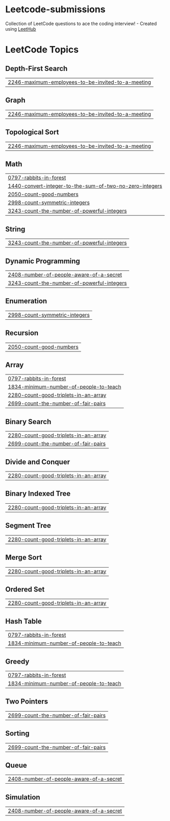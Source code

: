 # Leetcode-submissions
Collection of LeetCode questions to ace the coding interview! - Created using [LeetHub](https://github.com/QasimWani/LeetHub)

<!---LeetCode Topics Start-->
# LeetCode Topics
## Depth-First Search
|  |
| ------- |
| [2246-maximum-employees-to-be-invited-to-a-meeting](https://github.com/gino23odar/Leetcode-submissions/tree/master/2246-maximum-employees-to-be-invited-to-a-meeting) |
## Graph
|  |
| ------- |
| [2246-maximum-employees-to-be-invited-to-a-meeting](https://github.com/gino23odar/Leetcode-submissions/tree/master/2246-maximum-employees-to-be-invited-to-a-meeting) |
## Topological Sort
|  |
| ------- |
| [2246-maximum-employees-to-be-invited-to-a-meeting](https://github.com/gino23odar/Leetcode-submissions/tree/master/2246-maximum-employees-to-be-invited-to-a-meeting) |
## Math
|  |
| ------- |
| [0797-rabbits-in-forest](https://github.com/gino23odar/Leetcode-submissions/tree/master/0797-rabbits-in-forest) |
| [1440-convert-integer-to-the-sum-of-two-no-zero-integers](https://github.com/gino23odar/Leetcode-submissions/tree/master/1440-convert-integer-to-the-sum-of-two-no-zero-integers) |
| [2050-count-good-numbers](https://github.com/gino23odar/Leetcode-submissions/tree/master/2050-count-good-numbers) |
| [2998-count-symmetric-integers](https://github.com/gino23odar/Leetcode-submissions/tree/master/2998-count-symmetric-integers) |
| [3243-count-the-number-of-powerful-integers](https://github.com/gino23odar/Leetcode-submissions/tree/master/3243-count-the-number-of-powerful-integers) |
## String
|  |
| ------- |
| [3243-count-the-number-of-powerful-integers](https://github.com/gino23odar/Leetcode-submissions/tree/master/3243-count-the-number-of-powerful-integers) |
## Dynamic Programming
|  |
| ------- |
| [2408-number-of-people-aware-of-a-secret](https://github.com/gino23odar/Leetcode-submissions/tree/master/2408-number-of-people-aware-of-a-secret) |
| [3243-count-the-number-of-powerful-integers](https://github.com/gino23odar/Leetcode-submissions/tree/master/3243-count-the-number-of-powerful-integers) |
## Enumeration
|  |
| ------- |
| [2998-count-symmetric-integers](https://github.com/gino23odar/Leetcode-submissions/tree/master/2998-count-symmetric-integers) |
## Recursion
|  |
| ------- |
| [2050-count-good-numbers](https://github.com/gino23odar/Leetcode-submissions/tree/master/2050-count-good-numbers) |
## Array
|  |
| ------- |
| [0797-rabbits-in-forest](https://github.com/gino23odar/Leetcode-submissions/tree/master/0797-rabbits-in-forest) |
| [1834-minimum-number-of-people-to-teach](https://github.com/gino23odar/Leetcode-submissions/tree/master/1834-minimum-number-of-people-to-teach) |
| [2280-count-good-triplets-in-an-array](https://github.com/gino23odar/Leetcode-submissions/tree/master/2280-count-good-triplets-in-an-array) |
| [2699-count-the-number-of-fair-pairs](https://github.com/gino23odar/Leetcode-submissions/tree/master/2699-count-the-number-of-fair-pairs) |
## Binary Search
|  |
| ------- |
| [2280-count-good-triplets-in-an-array](https://github.com/gino23odar/Leetcode-submissions/tree/master/2280-count-good-triplets-in-an-array) |
| [2699-count-the-number-of-fair-pairs](https://github.com/gino23odar/Leetcode-submissions/tree/master/2699-count-the-number-of-fair-pairs) |
## Divide and Conquer
|  |
| ------- |
| [2280-count-good-triplets-in-an-array](https://github.com/gino23odar/Leetcode-submissions/tree/master/2280-count-good-triplets-in-an-array) |
## Binary Indexed Tree
|  |
| ------- |
| [2280-count-good-triplets-in-an-array](https://github.com/gino23odar/Leetcode-submissions/tree/master/2280-count-good-triplets-in-an-array) |
## Segment Tree
|  |
| ------- |
| [2280-count-good-triplets-in-an-array](https://github.com/gino23odar/Leetcode-submissions/tree/master/2280-count-good-triplets-in-an-array) |
## Merge Sort
|  |
| ------- |
| [2280-count-good-triplets-in-an-array](https://github.com/gino23odar/Leetcode-submissions/tree/master/2280-count-good-triplets-in-an-array) |
## Ordered Set
|  |
| ------- |
| [2280-count-good-triplets-in-an-array](https://github.com/gino23odar/Leetcode-submissions/tree/master/2280-count-good-triplets-in-an-array) |
## Hash Table
|  |
| ------- |
| [0797-rabbits-in-forest](https://github.com/gino23odar/Leetcode-submissions/tree/master/0797-rabbits-in-forest) |
| [1834-minimum-number-of-people-to-teach](https://github.com/gino23odar/Leetcode-submissions/tree/master/1834-minimum-number-of-people-to-teach) |
## Greedy
|  |
| ------- |
| [0797-rabbits-in-forest](https://github.com/gino23odar/Leetcode-submissions/tree/master/0797-rabbits-in-forest) |
| [1834-minimum-number-of-people-to-teach](https://github.com/gino23odar/Leetcode-submissions/tree/master/1834-minimum-number-of-people-to-teach) |
## Two Pointers
|  |
| ------- |
| [2699-count-the-number-of-fair-pairs](https://github.com/gino23odar/Leetcode-submissions/tree/master/2699-count-the-number-of-fair-pairs) |
## Sorting
|  |
| ------- |
| [2699-count-the-number-of-fair-pairs](https://github.com/gino23odar/Leetcode-submissions/tree/master/2699-count-the-number-of-fair-pairs) |
## Queue
|  |
| ------- |
| [2408-number-of-people-aware-of-a-secret](https://github.com/gino23odar/Leetcode-submissions/tree/master/2408-number-of-people-aware-of-a-secret) |
## Simulation
|  |
| ------- |
| [2408-number-of-people-aware-of-a-secret](https://github.com/gino23odar/Leetcode-submissions/tree/master/2408-number-of-people-aware-of-a-secret) |
<!---LeetCode Topics End-->